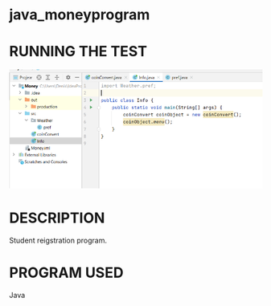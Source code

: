 # java_moneyprogram
# RUNNING THE TEST
<img src="newSnip.PNG">

# DESCRIPTION
Student reigstration program.

# PROGRAM USED
Java
